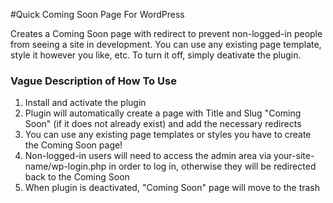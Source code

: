 #Quick Coming Soon Page For WordPress

Creates a Coming Soon page with redirect to prevent non-logged-in people from seeing a site in development. You can use any existing page template, style it however you like, etc. To turn it off, simply deativate the plugin.

### Vague Description of How To Use
1. Install and activate the plugin
2. Plugin will automatically create a page with Title and Slug "Coming Soon" (if it does not already exist) and add the necessary redirects
3. You can use any existing page templates or styles you have to create the Coming Soon page!
4. Non-logged-in users will need to access the admin area via your-site-name/wp-login.php in order to log in, otherwise they will be redirected back to the Coming Soon
5. When plugin is deactivated, "Coming Soon" page will move to the trash
